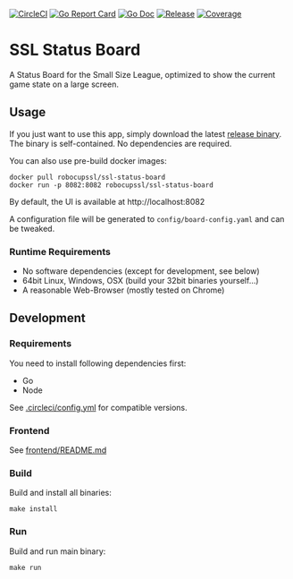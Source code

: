 [![CircleCI](https://circleci.com/gh/RoboCup-SSL/ssl-status-board/tree/master.svg?style=svg)](https://circleci.com/gh/RoboCup-SSL/ssl-status-board/tree/master)
[![Go Report Card](https://goreportcard.com/badge/github.com/RoboCup-SSL/ssl-status-board?style=flat-square)](https://goreportcard.com/report/github.com/RoboCup-SSL/ssl-status-board)
[![Go Doc](https://img.shields.io/badge/godoc-reference-blue.svg?style=flat-square)](https://godoc.org/github.com/RoboCup-SSL/ssl-status-board)
[![Release](https://img.shields.io/github/release/RoboCup-SSL/ssl-status-board.svg?style=flat-square)](https://github.com/RoboCup-SSL/ssl-status-board/releases/latest)
[![Coverage](https://img.shields.io/badge/coverage-report-blue.svg)](https://circleci.com/api/v1.1/project/github/RoboCup-SSL/ssl-status-board/latest/artifacts/0/coverage?branch=master)

# SSL Status Board

A Status Board for the Small Size League, optimized to show the current game state on a large screen.

## Usage
If you just want to use this app, simply download the latest [release binary](https://github.com/RoboCup-SSL/ssl-status-board/releases/latest).
The binary is self-contained. No dependencies are required.

You can also use pre-build docker images:
```shell
docker pull robocupssl/ssl-status-board
docker run -p 8082:8082 robocupssl/ssl-status-board
```

By default, the UI is available at http://localhost:8082

A configuration file will be generated to `config/board-config.yaml` and can be tweaked.

### Runtime Requirements
 * No software dependencies (except for development, see below)
 * 64bit Linux, Windows, OSX (build your 32bit binaries yourself...)
 * A reasonable Web-Browser (mostly tested on Chrome)
 
## Development

### Requirements
You need to install following dependencies first:

 * Go
 * Node

See [.circleci/config.yml](.circleci/config.yml) for compatible versions.

### Frontend

See [frontend/README.md](frontend/README.md)

### Build
Build and install all binaries:

```shell
make install
```

### Run
Build and run main binary:

```shell
make run
```
